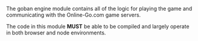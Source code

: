 The goban engine module contains all of the logic for playing the game and
communicating with the Online-Go.com game servers. 

The code in this module **MUST** be able to be compiled and largely operate
in both browser and node environments. 
